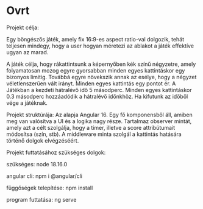 # Ovrt

Projekt célja:

Egy böngészős játék, amely fix 16:9-es aspect ratio-val dolgozik, tehát teljesen mindegy, hogy a user hogyan méretezi az ablakot a játék effektíve ugyan az marad.

A játék célja, hogy rákattintsunk a képernyőben kék színű négyzetre, amely folyamatosan mozog egyre gyorsabban minden egyes kattintáskor egy bizonyos limitig. Továbbá egyre növekszik annak az esélye, hogy a négyzet véletlenszerűen vált irányt. Minden egyes kattintás egy pontot ér. A Játékban a kezdeti hátralévő idő 5 másodperc. Minden egyes kattintáskor 0.3 másodperc hozzáadódik a hátralévő időnkhöz. Ha kifutunk az időből vége a játéknak.

Projekt struktúrája:
Az alapja Angular 16. Egy fő komponensből áll, amiben meg van valósítva a UI és a logika nagy része. Tartalmaz observer mintát, amely azt a célt szolgálja, hogy a timer, illetve a score attribútumait módosítsa (szín, stb). A middleware minta szolgál a kattintás hatására történő dolgok elvégzéséért. 

Projekt futtatásához szükséges dolgok:

szükséges: node 18.16.0

angular cli: npm i @angular/cli

függőségek telepítése: npm install

program futtatása: ng serve